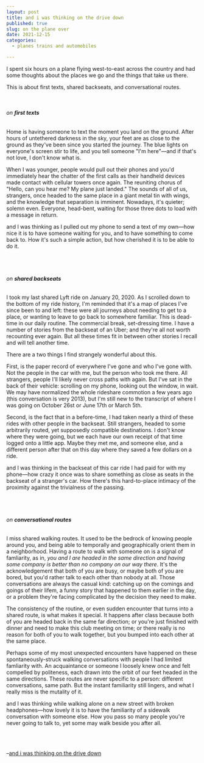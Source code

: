 ```yaml
---
layout: post
title: and i was thinking on the drive down
published: true
slug: on the plane over
date: 2021-12-15
categories:
  - planes trains and automobiles

---
```


I spent six hours on a plane flying west-to-east across the country and had some thoughts about the places we go and the things that take us there. 

This is about first texts, shared backseats, and conversational routes. 

<!--more-->

<br/>

###### on **first texts**

Home is having someone to text the moment you land on the ground. After hours of untethered darkness in the sky, your feet are as close to the ground as they've been since you started the journey. The blue lights on everyone's screen stir to life, and you tell someone "I'm here"—and if that's not love, I don't know what is.

When I was younger, people would pull out their phones and you'd immediately hear the chatter of the first calls as their handheld devices made contact with cellular towers once again. The reuniting chorus of "Hello, can you hear me? My plane just landed." The sounds of all of us, strangers, once headed to the same place in a giant metal tin with wings, and the knowledge that separation is imminent. Nowadays, it's quieter; solemn even. Everyone, head-bent, waiting for those three dots to load with a message in return. 

and I was thinking as I pulled out my phone to send a text of my own—how nice it is to have someone waiting for you, and to have something to come back to. How it's such a simple action, but how cherished it is to be able to do it.

<br /><br />

###### on **shared backseats**

I took my last shared Lyft ride on January 20, 2020. As I scrolled down to the bottom of my ride history, I'm reminded that it's a map of places I've since been to and left: these were all journeys about needing to get to a place, or wanting to leave to go back to somewhere familiar. This is dead-time in our daily routine. The commercial break, set-dressing time. I have a number of stories from the backseat of an Uber; and they're all not worth recounting ever again. But all these times fit in between other stories I recall and will tell another time.

There are a two things I find strangely wonderful about this. 

First, is the paper record of everywhere I've gone and who I've gone with. Not the people in the car with me, but the person who took me there. All strangers, people I'll likely never cross paths with again. But I've sat in the back of their vehicle: scrolling on my phone, looking out the window, in wait. We may have normalized the whole rideshare commotion a few years ago (this conversation is very 2013), but I'm still new to the transcript of where I was going on October 26st or June 17th or March 5th. 

Second, is the fact that in a before-time, I had taken nearly a third of these rides with other people in the backseat. Still strangers, headed to some arbitrarily routed, yet supposedly compatible destinations. I don't know where they were going, but we each have our own receipt of that time logged onto a little app. Maybe they met me, and someone else, and a different person after that on this day where they saved a few dollars on a ride.

and I was thinking in the backseat of this car ride I had paid for with my phone—how crazy it once was to share something as close as seats in the backseat of a stranger's car. How there's this hard-to-place intimacy of the proximity against the trivialness of the passing. 

<br /><br />

###### on **conversational routes**

I miss shared walking routes. It used to be the bedrock of knowing people around you, and being able to temporally and geographically orient them in a neighborhood. Having a route to walk with someone on is a signal of famliarity, as in, *you and I are headed in the same direction and having some company is better than no company on our way there*. It's the acknowledgement that both of you are busy, or maybe both of you are bored, but you'd rather talk to each other than nobody at all. Those conversations are always the casual kind: catching up on the comings and goings of their lifem, a funny story that happened to them earlier in the day, or a problem they're facing complicated by the decision they need to make. 

The consistency of the routine, or even sudden encounter that turns into a shared route, is what makes it special. It happens after class because both of you are headed back in the same far direction; or you're just finished with dinner and need to make this club meeting on time; or there really is no reason for both of you to walk together, but you bumped into each other at the same place.

Perhaps some of my most unexpected encounters have happened on these spontaneously-struck walking conversations with people I had limited famliarity with. An acquaintance or someone I loosely knew once and felt compelled by politeness, each drawn into the orbit of our feet headed in the same directions. These routes are never specific to a person: different conversations, same path. But the instant familiarity still lingers, and what I really miss is the mutality of it. 

and I was thinking while walking alone on a new street with broken headphones—how lovely it is to have the familiarity of a sidewalk conversation with someone else. How you pass so many people you're never going to talk to, yet some may walk beside you after all.

<br /><br />

–[and i was thinking on the drive down](https://youtu.be/nJr_8l0AEWE?t=149)